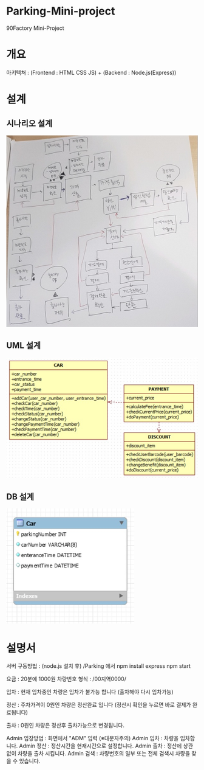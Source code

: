 # Parking-Mini-project

90Factory Mini-Project

# 개요

아키텍쳐 : (Frontend : HTML CSS JS) + (Backend : Node.js(Express))

# 설계

<h2> 시나리오 설계 </h2>
<img src="./Design/ParkingCalculateSystem.jpg">
<h2> UML 설계 </h2>
<img src="./Design/ParkingUml.jpg">
<h2> DB 설계 </h2>
<img src="./Design/ParkingDB.jpg">

# 설명서

서버 구동방법 : (node.js 설치 후)
/Parking 에서
npm install express
npm start

요금 : 20분에 1000원
차량번호 형식 : /00지역0000/

입차 : 현재 입차중인 차량은 입차가 불가능 합니다
(출차해야 다시 입차가능)

정산 : 주차가격이 0원인 차량은 정산완료 입니다
(정산시 확인을 누르면 바로 결제가 완료됩니다)

출차 : 0원인 차량은 정산후 출차가능으로 변경됩니다.

Admin 입장방법 : 화면에서 "ADM" 입력 (※대문자주의)
Admin 입차 : 차량을 입차합니다.
Admin 정산 : 정산시간을 현재시간으로 설정합니다.
Admin 출차 : 정산에 상관없이 차량을 출차 시킵니다.
Admin 검색 : 차량번호의 일부 또는 전체 검색시 차량을 찾을 수 있습니다.
